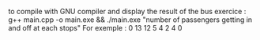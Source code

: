 to compile with GNU compiler and display the result of the bus exercice :
g++ main.cpp -o main.exe && ./main.exe "number of passengers getting in and off at each stops"
For exemple : 0 13 12 5 4 2 4 0
